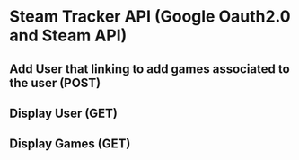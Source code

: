 # Steam Tracker API (Google Oauth2.0 and Steam API)
   ## Add User that linking to add games associated to the user (POST)
   ## Display User (GET)
   ## Display Games (GET)
   ## 
